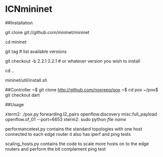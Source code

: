 # ICNmininet
##Installation

git clone git://github.com/mininet/mininet

cd mininet

git tag  # list available versions

git checkout -b 2.2.1 2.2.1  # or whatever version you wish to install

cd ..

mininet/util/install.sh

##Controller
~$ git clone http://github.com/noxrepo/pox
~$ cd pox
~/pox$ git checkout dart

##Usage

xterm2: ./pox.py forwarding.l2_pairs openflow.discovery misc.full_payload openflow.of_01 --port=6653
xterm2: sudo python *file name*

performancetest.py contains the standard topologies with one host connected to each edge router
it also has iperf and ping tests

scaling_hosts.py contains the code to scale more hosts on to the edge routers and perform the bit complement ping test
